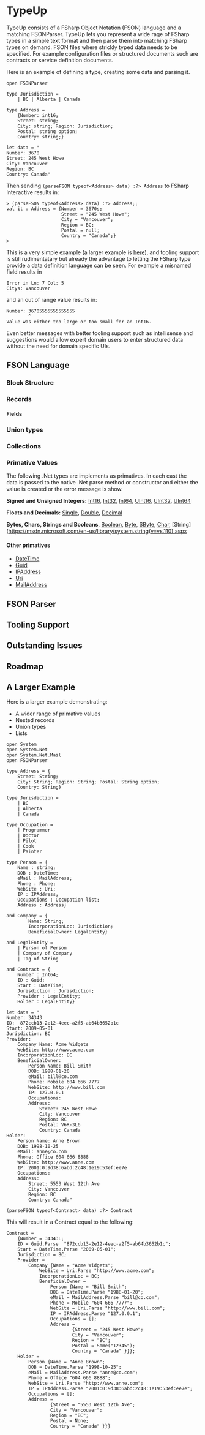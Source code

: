 # TypeUp

TypeUp consists of a FSharp Object Notation (FSON) language and a matching  FSONParser. TypeUp lets you represent a wide rage of FSharp types in a simple text format and then parse them into matching FSharp types on demand. FSON files where strickly typed data needs to be specified. For example configuration files or structured documents such are contracts or service definition documents. 

Here is an example of defining a type, creating some data and parsing it.

```
open FSONParser

type Jurisdiction = 
    | BC | Alberta | Canada

type Address = 
    {Number: int16;
    Street: string;
    City: string; Region: Jurisdiction; 
    Postal: string option;
    Country: string;}

let data = "
Number: 3670
Street: 245 West Howe
City: Vancouver
Region: BC
Country: Canada"
```

Then sending `(parseFSON typeof<Address> data) :?> Address` to FSharp Interactive results in:

```
> (parseFSON typeof<Address> data) :?> Address;;
val it : Address = {Number = 3670s;
                    Street = "245 West Howe";
                    City = "Vancouver";
                    Region = BC;
                    Postal = null;
                    Country = "Canada";}
>
```

This is a very simple example (a larger example is [here](#a-larger-example)), and tooling support is still rudimentatary but already the advantage to letting the FSharp type provide a data definition language can be seen. For example a misnamed field results in
```
Error in Ln: 7 Col: 5
Citys: Vancouver
```

and an out of range value results in:
```
Number: 36705555555555555
        ^
Value was either too large or too small for an Int16.
```

Even better messages with better tooling support such as intellisense and suggestions would allow expert domain users to enter structured data without the need for domain specific UIs. 

## FSON Language

### Block Structure

### Records

#### Fields

### Union types

### Collections

### Primative Values

The following .Net types are implements as primatives. In each cast the data is passed to the native .Net parse method or constructor and either the value is created or the error message is show.

**Signed and Unsigned Integers:** [Int16](https://msdn.microsoft.com/en-us/library/system.int16(v=vs.110).aspx), [Int32](https://msdn.microsoft.com/en-us/library/system.int32(v=vs.110).aspx), [Int64](https://msdn.microsoft.com/en-us/library/system.int64(v=vs.110).aspx), [UInt16](https://msdn.microsoft.com/en-us/library/system.uint16(v=vs.110).aspx), [UInt32](https://msdn.microsoft.com/en-us/library/system.uint32(v=vs.110).aspx), [UInt64](https://msdn.microsoft.com/en-us/library/system.uint64(v=vs.110).aspx)

**Floats and Decimals:** [Single](https://msdn.microsoft.com/en-us/library/system.single(v=vs.110).aspx), [Double](https://msdn.microsoft.com/en-us/library/system.double(v=vs.110).aspx), [Decimal](https://msdn.microsoft.com/en-us/library/system.decimal(v=vs.110).aspx)

**Bytes, Chars, Strings and Booleans**, [Boolean](https://msdn.microsoft.com/en-us/library/system.boolean(v=vs.110).aspx), [Byte](https://msdn.microsoft.com/en-us/library/system.byte(v=vs.110).aspx), [SByte](https://msdn.microsoft.com/en-us/library/system.sbyte(v=vs.110).aspx), [Char](https://msdn.microsoft.com/en-us/library/system.char(v=vs.110).aspx), [String](https://msdn.microsoft.com/en-us/library/system.string(v=vs.110).aspx

#### Other primatives
* [DateTime](https://msdn.microsoft.com/en-us/library/system.int16(v=vs.110).aspx)
* [Guid](https://msdn.microsoft.com/en-us/library/system.int16(v=vs.110).aspx)
* [IPAddress](https://msdn.microsoft.com/en-us/library/system.int16(v=vs.110).aspx)
* [Uri](https://msdn.microsoft.com/en-us/library/system.int16(v=vs.110).aspx)
* [MailAddress](https://msdn.microsoft.com/en-us/library/system.int16(v=vs.110).aspx)

## FSON Parser

## Tooling Support

## Outstanding Issues



## Roadmap

## A Larger Example

Here is a larger example demonstrating:
* A wider range of primative values
* Nested records
* Union types
* Lists

```
open System
open System.Net
open System.Net.Mail
open FSONParser

type Address = {
    Street: String;
    City: String; Region: String; Postal: String option;
    Country: String}

type Jurisdiction = 
    | BC
    | Alberta
    | Canada

type Occupation = 
    | Programmer
    | Doctor
    | Pilot
    | Cook
    | Painter

type Person = {
    Name : string;
    DOB : DateTime;
    eMail : MailAddress;
    Phone : Phone;
    WebSite : Uri;
    IP : IPAddress;
    Occupations : Occupation list;
    Address : Address}

and Company = {
        Name: String;
        IncorporationLoc: Jurisdiction;
        BeneficialOwner: LegalEntity}

and LegalEntity = 
    | Person of Person
    | Company of Company
    | Tag of String

and Contract = {
    Number : Int64;
    ID : Guid;
    Start : DateTime;
    Jurisdiction : Jurisdiction;
    Provider : LegalEntity;
    Holder : LegalEntity}

let data = "
Number: 34343
ID:  872ccb13-2e12-4eec-a2f5-ab64b3652b1c
Start: 2009-05-01
Jurisdiction: BC
Provider:
    Company Name: Acme Widgets
    WebSite: http://www.acme.com
    IncorporationLoc: BC
    BeneficialOwner:
        Person Name: Bill Smith
        DOB: 1988-01-20
        eMail: bill@co.com
        Phone: Mobile 604 666 7777
        WebSite: http://www.bill.com
        IP: 127.0.0.1
        Occupations:
        Address: 
            Street: 245 West Howe
            City: Vancouver
            Region: BC
            Postal: V6R-3L6
            Country: Canada
Holder: 
    Person Name: Anne Brown
    DOB: 1998-10-25
    eMail: anne@co.com
    Phone: Office 604 666 8888
    WebSite: http://www.anne.com
    IP: 2001:0:9d38:6abd:2c48:1e19:53ef:ee7e
    Occupations: 
    Address:
        Street: 5553 West 12th Ave
        City: Vancouver
        Region: BC
        Country: Canada"

(parseFSON typeof<Contract> data) :?> Contract
```

This will result in a Contract equal to the following: 

``` 
Contract = 
    {Number = 34343L;
    ID = Guid.Parse  "872ccb13-2e12-4eec-a2f5-ab64b3652b1c";
    Start = DateTime.Parse "2009-05-01";
    Jurisdiction = BC;
    Provider = 
        Company {Name = "Acme Widgets";
            WebSite = Uri.Parse "http://www.acme.com";
            IncorporationLoc = BC;
            BeneficialOwner =
                Person {Name = "Bill Smith";
                DOB = DateTime.Parse "1988-01-20";
                eMail = MailAddress.Parse "bill@co.com";
                Phone = Mobile "604 666 7777";
                WebSite = Uri.Parse "http://www.bill.com";
                IP = IPAddress.Parse "127.0.0.1";
                Occupations = [];
                Address =
                        {Street = "245 West Howe";
                        City = "Vancouver";
                        Region = "BC";
                        Postal = Some("12345");
                        Country = "Canada" }}};
    Holder =
        Person {Name = "Anne Brown";
        DOB = DateTime.Parse "1998-10-25";
        eMail = MailAddress.Parse "anne@co.com";
        Phone = Office "604 666 8888";
        WebSite = Uri.Parse "http://www.anne.com";
        IP = IPAddress.Parse "2001:0:9d38:6abd:2c48:1e19:53ef:ee7e";
        Occupations = [];
        Address =
                {Street = "5553 West 12th Ave";
                City = "Vancouver";
                Region = "BC";
                Postal = None;
                Country = "Canada" }}}
```